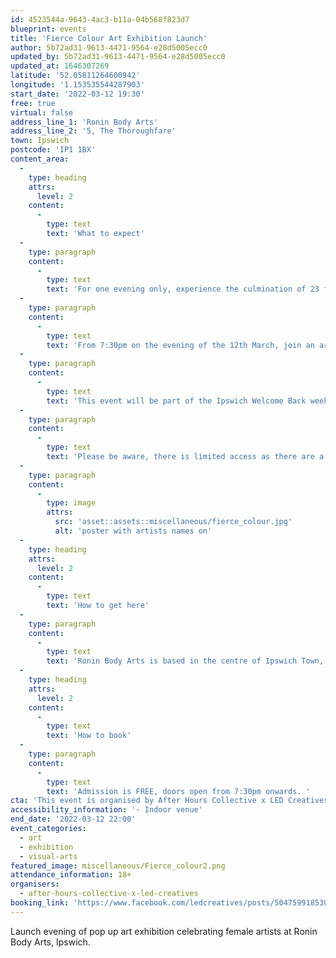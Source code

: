 ```yaml
---
id: 4523544a-9643-4ac3-b11a-04b568f823d7
blueprint: events
title: 'Fierce Colour Art Exhibition Launch'
author: 5b72ad31-9613-4471-9564-e28d5005ecc0
updated_by: 5b72ad31-9613-4471-9564-e28d5005ecc0
updated_at: 1646307269
latitude: '52.05811264600942'
longitude: '1.153535544287903'
start_date: '2022-03-12 19:30'
free: true
virtual: false
address_line_1: 'Ronin Body Arts'
address_line_2: '5, The Thoroughfare'
town: Ipswich
postcode: 'IP1 1BX'
content_area:
  -
    type: heading
    attrs:
      level: 2
    content:
      -
        type: text
        text: 'What to expect'
  -
    type: paragraph
    content:
      -
        type: text
        text: 'For one evening only, experience the culmination of 23 female artists'' work and get the chance to meet them.'
  -
    type: paragraph
    content:
      -
        type: text
        text: 'From 7:30pm on the evening of the 12th March, join an array of female artists as they celebrate the launch of the new Fierce Colour pop up exhibition at Ronin Body Arts in Ipswich. '
  -
    type: paragraph
    content:
      -
        type: text
        text: 'This event will be part of the Ipswich Welcome Back weekend and supported by Ipswich Borough Council and the ERDF.'
  -
    type: paragraph
    content:
      -
        type: text
        text: 'Please be aware, there is limited access as there are a couple of steps in the middle of the room. If you would prefer to avoid the excited crowd of launch night as well, the exhibition will be available to view between Tuesday and Friday of the following week. '
  -
    type: paragraph
    content:
      -
        type: image
        attrs:
          src: 'asset::assets::miscellaneous/fierce_colour.jpg'
          alt: 'poster with artists names on'
  -
    type: heading
    attrs:
      level: 2
    content:
      -
        type: text
        text: 'How to get here'
  -
    type: paragraph
    content:
      -
        type: text
        text: 'Ronin Body Arts is based in the centre of Ipswich Town, on the edge of the town square. Rail and bus routes are easily accessible nearby. '
  -
    type: heading
    attrs:
      level: 2
    content:
      -
        type: text
        text: 'How to book'
  -
    type: paragraph
    content:
      -
        type: text
        text: 'Admission is FREE, doors open from 7:30pm onwards. '
cta: 'This event is organised by After Hours Collective x LED Creatives'
accessibility_information: '- Indoor venue'
end_date: '2022-03-12 22:00'
event_categories:
  - art
  - exhibition
  - visual-arts
featured_image: miscellaneous/Fierce_colour2.png
attendance_information: 18+
organisers:
  - after-hours-collective-x-led-creatives
booking_link: 'https://www.facebook.com/ledcreatives/posts/5047599185305119'
---
```

Launch evening of pop up art exhibition celebrating female artists at Ronin Body Arts, Ipswich.